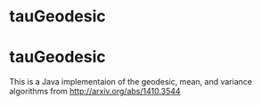 # tauGeodesic

tauGeodesic
====
This is a Java implementaion of the geodesic, mean, and variance algorithms from http://arxiv.org/abs/1410.3544
